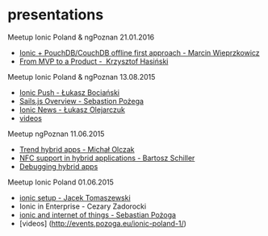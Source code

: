 # presentations
Meetup Ionic Poland & ngPoznan 21.01.2016

* [Ionic + PouchDB/CouchDB offline first approach - Marcin Wieprzkowicz](http://primemodule.com/ionic-poland.pdf)
* [From MVP to a Product -  Krzysztof Hasiński](https://drive.google.com/open?id=0B_nnU_ClGuufRGJnWWlpVjZyMHc)

Meetup Ionic Poland & ngPoznan 13.08.2015
* [Ionic Push - Łukasz Bociański](https://docs.google.com/presentation/d/1MA57y0M6YoXlXuM9osrKv0linN6_xqfXWoasyBzj1WY/edit?usp=sharing)
* [Sails.js Overview - Sebastion Pożega](http://www.slideshare.net/sebastianpozoga/sailsjs-overview)
* [Ionic News - Łukasz Olejarczuk](https://docs.google.com/presentation/d/1NdzdJLkz3HjRLcqobXw9LEabCBZCHCcnKF-9fg6cI6Q/edit?usp=sharing)
* [videos](http://events.pozoga.eu/ng-poznan-14/)

Meetup ngPoznan 11.06.2015
* [Trend hybrid apps - Michał Olczak](https://drive.google.com/file/d/0B2KtyURYAjXvQ1Rxa0xzcnFBZGc/view)
* [NFC support in hybrid applications - Bartosz Schiller](https://drive.google.com/file/d/0B9TuDhbptxI-clFLRDBpTVlTQWc/view)
* [Debugging hybrid apps](https://docs.google.com/presentation/d/1ZsftUd2e92eW8IBF25o_T5KGud-xHGuXmIPFE3Yhu7s/edit?usp=sharing)

Meetup Ionic Poland 01.06.2015
* [ionic setup - Jacek Tomaszewski ](http://jtomaszewski.github.io/slides-ionic-setup/)
* Ionic in Enterprise - Cezary Zadorocki
* [ionic and internet of things - Sebastian Pożoga ](https://docs.google.com/presentation/d/1hhx5Xog-pSUlxGJ_QW0dkxgitOqbF43g9BAW2x6Q2ys/edit?usp=sharing)
* [videos] (http://events.pozoga.eu/ionic-poland-1/)
